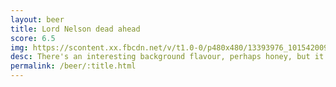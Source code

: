 ```yaml
---
layout: beer
title: Lord Nelson dead ahead
score: 6.5
img: https://scontent.xx.fbcdn.net/v/t1.0-0/p480x480/13393976_10154200939438745_8730033578411056337_n.jpg?oh=c64b89d5dc783d8260b9248a2e57bc1c&oe=59161E2B
desc: There's an interesting background flavour, perhaps honey, but it's overwhelmed by the bitterness. A little disappointing
permalink: /beer/:title.html
---
```

